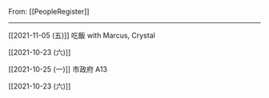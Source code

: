 From: [[PeopleRegister]]

---

[[2021-11-05 (五)]] 吃飯 with Marcus, Crystal

[[2021-10-23 (六)]]

[[2021-10-25 (一)]] 市政府 A13

[[2021-10-23 (六)]] 